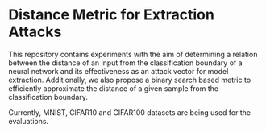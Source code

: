 # Distance Metric for Extraction Attacks

This repository contains experiments with the aim of determining a relation between the distance of an input from the classification boundary of a neural network and its effectiveness as an attack vector for model extraction. Additionally, we also propose a binary search based metric to efficiently approximate the distance of a given sample from the classification boundary.

Currently, MNIST, CIFAR10 and CIFAR100 datasets are being used for the evaluations.
